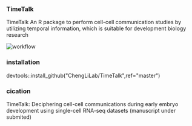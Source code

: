 ### TimeTalk 

TimeTalk An R package to perform cell-cell communication studies by utilizing temporal information, which is suitable for development biology research

![workflow]("https://github.com/Landau1994/TimeTalk/blob/master/TimeTalk_workflow.png")


### installation

devtools::install_github("ChengLiLab/TimeTalk",ref="master")

### cication

TimeTalk: Deciphering cell-cell communications during early embryo development using single-cell RNA-seq datasets (manuscript under submited)
